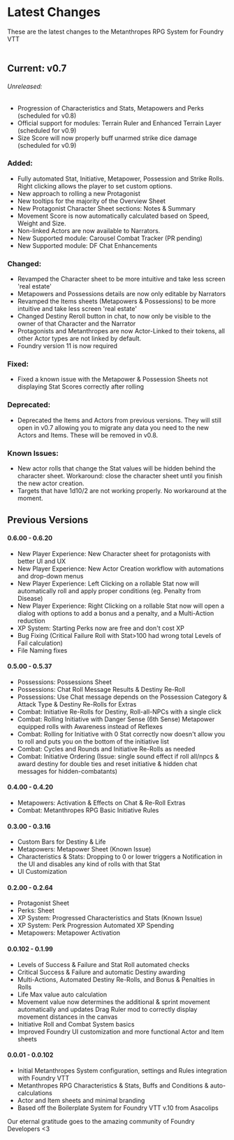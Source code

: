 # Latest Changes

These are the latest changes to the Metanthropes RPG System for Foundry VTT
<br>
<br>
<!--
### Legend

##### Each release will include notes in each of the below sections. If omitted, that section did not include any notable changes.

######	Unreleased:	Features that are not yet released to the public
######  Added:	New features to the System
######  Changed:	Changes to existing features
######	Deprecated:	Features that will be removed in future releases
######  Removed:	Features that were removed in this release
######  Fixed:	Fixes to existing issues, including bug fixes
######  Known Issues:	Issues that are known and will be fixed in future releases

-->

## Current: v0.7

###### Unreleased:
-	Progression of Characteristics and Stats, Metapowers and Perks (scheduled for v0.8)
-   Official support for modules: Terrain Ruler and Enhanced Terrain Layer (scheduled for v0.9)
-	Size Score will now properly buff unarmed strike dice damage (scheduled for v0.9)

### Added:
-   Fully automated Stat, Initiative, Metapower, Possession and Strike Rolls. Right clicking allows the player to set custom options.
-   New approach to rolling a new Protagonist
-   New tooltips for the majority of the Overview Sheet
-	New Protagonist Character Sheet sections: Notes & Summary
-   Movement Score is now automatically calculated based on Speed, Weight and Size.
-	Non-linked Actors are now available to Narrators.
-   New Supported module: Carousel Combat Tracker (PR pending)
-   New Supported module: DF Chat Enhancements
### Changed:
-	Revamped the Character sheet to be more intuitive and take less screen 'real estate'
-	Metapowers and Possessions details are now only editable by Narrators
-	Revamped the Items sheets (Metapowers & Possessions) to be more intuitive and take less screen 'real estate'
-   Changed Destiny Reroll button in chat, to now only be visible to the owner of that Character and the Narrator
-   Protagonists and Metanthropes are now Actor-Linked to their tokens, all other Actor types are not linked by default.
-   Foundry version 11 is now required
### Fixed:
-   Fixed a known issue with the Metapower & Possession Sheets not displaying Stat Scores correctly after rolling
### Deprecated:
-	Deprecated the Items and Actors from previous versions. They will still open in v0.7 allowing you to migrate any data you need to the new Actors and Items. These will be removed in v0.8.
### Known Issues:
-	New actor rolls that change the Stat values will be hidden behind the character sheet. Workaround: close the character sheet until you finish the new actor creation.
-	Targets that have 1d10/2 are not working properly. No workaround at the moment.

## Previous Versions

#### 0.6.00 - 0.6.20

-   New Player Experience: New Character sheet for protagonists with better UI and UX
-   New Player Experience: New Actor Creation workflow with automations and drop-down menus
-   New Player Experience: Left Clicking on a rollable Stat now will automatically roll and apply proper conditions (eg. Penalty from Disease)
-   New Player Experience: Right Clicking on a rollable Stat now will open a dialog with options to add a bonus and a penalty, and a Multi-Action reduction
-   XP System: Starting Perks now are free and don't cost XP
-   Bug Fixing (Critical Failure Roll with Stat>100 had wrong total Levels of Fail calculation)
-   File Naming fixes

#### 0.5.00 - 0.5.37

-   Possessions: Possessions Sheet
-   Possessions: Chat Roll Message Results & Destiny Re-Roll
-   Possessions: Use Chat message depends on the Possession Category & Attack Type & Destiny Re-Rolls for Extras
-   Combat: Initiative Re-Rolls for Destiny, Roll-all-NPCs with a single click
-   Combat: Rolling Initiative with Danger Sense (6th Sense) Metapower equipped rolls with Awareness instead of Reflexes
-   Combat: Rolling for Initiative with 0 Stat correctly now doesn't allow you to roll and puts you on the bottom of the initiative list
-   Combat: Cycles and Rounds and Initiative Re-Rolls as needed
-   Combat: Initiative Ordering (Issue: single sound effect if roll all/npcs & award destiny for double ties and reset initiative & hidden chat messages for hidden-combatants)

#### 0.4.00 - 0.4.20

-   Metapowers: Activation & Effects on Chat & Re-Roll Extras
-   Combat: Metanthropes RPG Basic Initiative Rules

#### 0.3.00 - 0.3.16

-   Custom Bars for Destiny & Life
-   Metapowers: Metapower Sheet (Known Issue)
-   Characteristics & Stats: Dropping to 0 or lower triggers a Notification in the UI and disables any kind of rolls with that Stat
-   UI Customization

#### 0.2.00 - 0.2.64

-   Protagonist Sheet
-   Perks: Sheet
-   XP System: Progressed Characteristics and Stats (Known Issue)
-   XP System: Perk Progression Automated XP Spending
-   Metapowers: Metapower Activation

#### 0.0.102 - 0.1.99

-   Levels of Success & Failure and Stat Roll automated checks
-   Critical Success & Failure and automatic Destiny awarding
-   Multi-Actions, Automated Destiny Re-Rolls, and Bonus & Penalties in Rolls
-   Life Max value auto calculation
-   Movement value now determines the additional & sprint movement automatically and updates Drag Ruler mod to correctly display movement distances in the canvas
-   Initiative Roll and Combat System basics
-   Improved Foundry UI customization and more functional Actor and Item sheets

#### 0.0.01 - 0.0.102

-   Initial Metanthropes System configuration, settings and Rules integration with Foundry VTT
-   Metanthropes RPG Characteristics & Stats, Buffs and Conditions & auto-calculations
-   Actor and Item sheets and minimal branding
-   Based off the Boilerplate System for Foundry VTT v.10 from Asacolips

Our eternal gratitude goes to the amazing community of Foundry Developers <3
